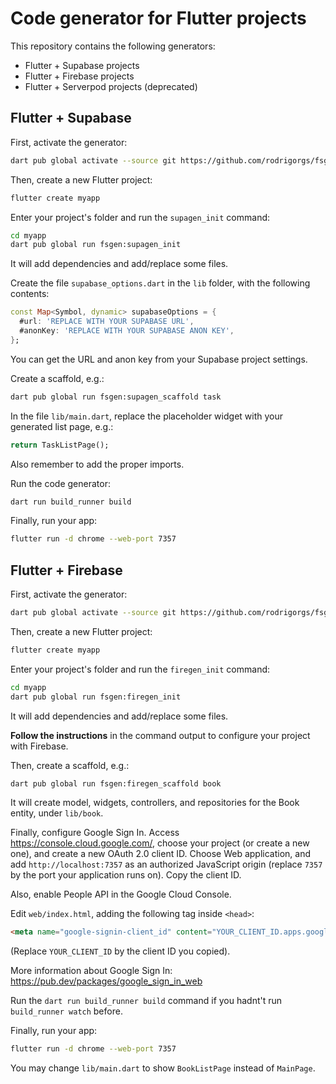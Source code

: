 # Code generator for Flutter projects

This repository contains the following generators:

- Flutter + Supabase projects
- Flutter + Firebase projects
- Flutter + Serverpod projects (deprecated)

## Flutter + Supabase

First, activate the generator:

```sh
dart pub global activate --source git https://github.com/rodrigorgs/fsgen
```

Then, create a new Flutter project:

```sh
flutter create myapp
```

Enter your project's folder and run the `supagen_init` command:

```sh
cd myapp
dart pub global run fsgen:supagen_init
```

It will add dependencies and add/replace some files.

Create the file `supabase_options.dart` in the `lib` folder, with the following contents:


```dart
const Map<Symbol, dynamic> supabaseOptions = {
  #url: 'REPLACE WITH YOUR SUPABASE URL',
  #anonKey: 'REPLACE WITH YOUR SUPABASE ANON KEY',
};
```

You can get the URL and anon key from your Supabase project settings.


Create a scaffold, e.g.:

```sh
dart pub global run fsgen:supagen_scaffold task
```

In the file `lib/main.dart`, replace the placeholder widget with your generated list page, e.g.:

```dart
return TaskListPage();
```

Also remember to add the proper imports.

Run the code generator:

```sh
dart run build_runner build
```

Finally, run your app:

```sh
flutter run -d chrome --web-port 7357
```

## Flutter + Firebase

First, activate the generator:

```sh
dart pub global activate --source git https://github.com/rodrigorgs/fsgen
```

Then, create a new Flutter project:

```sh
flutter create myapp
```

Enter your project's folder and run the `firegen_init` command:

```sh
cd myapp
dart pub global run fsgen:firegen_init
```

It will add dependencies and add/replace some files.

**Follow the instructions** in the command output to configure your project with Firebase.

Then, create a scaffold, e.g.:

```sh
dart pub global run fsgen:firegen_scaffold book
```

It will create model, widgets, controllers, and repositories for the Book entity, under `lib/book`.

Finally, configure Google Sign In. Access <https://console.cloud.google.com/>, choose your project (or create a new one), and create a new OAuth 2.0 client ID. Choose Web application, and add `http://localhost:7357` as an authorized JavaScript origin (replace `7357` by the port your application runs on). Copy the client ID.

Also, enable People API in the Google Cloud Console.

Edit `web/index.html`, adding the following tag inside `<head>`:

```html
<meta name="google-signin-client_id" content="YOUR_CLIENT_ID.apps.googleusercontent.com">
```

(Replace `YOUR_CLIENT_ID` by the client ID you copied).

More information about Google Sign In: https://pub.dev/packages/google_sign_in_web

Run the `dart run build_runner build` command if you hadnt't run `build_runner watch` before.

Finally, run your app:

```sh
flutter run -d chrome --web-port 7357
```

You may change `lib/main.dart` to show `BookListPage` instead of `MainPage`.